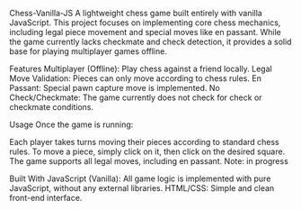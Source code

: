 Chess-Vanilla-JS
A lightweight chess game built entirely with vanilla JavaScript. This project focuses on implementing core chess mechanics, including legal piece movement and special moves like en passant. While the game currently lacks checkmate and check detection, it provides a solid base for playing multiplayer games offline.

Features
Multiplayer (Offline): Play chess against a friend locally.
Legal Move Validation: Pieces can only move according to chess rules.
En Passant: Special pawn capture move is implemented.
No Check/Checkmate: The game currently does not check for check or checkmate conditions.

Usage
Once the game is running:

Each player takes turns moving their pieces according to standard chess rules.
To move a piece, simply click on it, then click on the desired square.
The game supports all legal moves, including en passant.
Note: in progress

Built With
JavaScript (Vanilla): All game logic is implemented with pure JavaScript, without any external libraries.
HTML/CSS: Simple and clean front-end interface.
